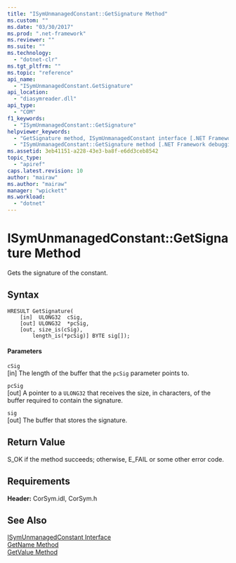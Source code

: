 ```yaml
---
title: "ISymUnmanagedConstant::GetSignature Method"
ms.custom: ""
ms.date: "03/30/2017"
ms.prod: ".net-framework"
ms.reviewer: ""
ms.suite: ""
ms.technology: 
  - "dotnet-clr"
ms.tgt_pltfrm: ""
ms.topic: "reference"
api_name: 
  - "ISymUnmanagedConstant.GetSignature"
api_location: 
  - "diasymreader.dll"
api_type: 
  - "COM"
f1_keywords: 
  - "ISymUnmanagedConstant::GetSignature"
helpviewer_keywords: 
  - "GetSignature method, ISymUnmanagedConstant interface [.NET Framework debugging]"
  - "ISymUnmanagedConstant::GetSignature method [.NET Framework debugging]"
ms.assetid: 3eb41151-a228-43e3-ba8f-e6dd3ceb8542
topic_type: 
  - "apiref"
caps.latest.revision: 10
author: "mairaw"
ms.author: "mairaw"
manager: "wpickett"
ms.workload: 
  - "dotnet"
---
```

# ISymUnmanagedConstant::GetSignature Method
Gets the signature of the constant.  
  
## Syntax  
  
```  
HRESULT GetSignature(  
    [in]  ULONG32  cSig,  
    [out] ULONG32  *pcSig,  
    [out, size_is(cSig),  
        length_is(*pcSig)] BYTE sig[]);  
```  
  
#### Parameters  
 `cSig`  
 [in] The length of the buffer that the `pcSig` parameter points to.  
  
 `pcSig`  
 [out] A pointer to a `ULONG32` that receives the size, in characters, of the buffer required to contain the signature.  
  
 `sig`  
 [out] The buffer that stores the signature.  
  
## Return Value  
 S_OK if the method succeeds; otherwise, E_FAIL or some other error code.  
  
## Requirements  
 **Header:** CorSym.idl, CorSym.h  
  
## See Also  
 [ISymUnmanagedConstant Interface](../../../../docs/framework/unmanaged-api/diagnostics/isymunmanagedconstant-interface.md)  
 [GetName Method](../../../../docs/framework/unmanaged-api/diagnostics/isymunmanagedconstant-getname-method.md)  
 [GetValue Method](../../../../docs/framework/unmanaged-api/diagnostics/isymunmanagedconstant-getvalue-method.md)
